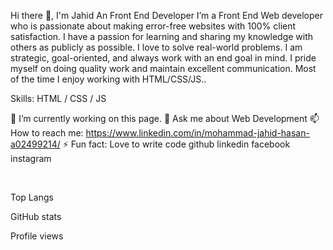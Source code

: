 Hi there 👋,
I'm Jahid 
An Front End Developer
I’m a Front End Web developer who is passionate about making error-free websites with 100% client satisfaction. I have a passion for learning and sharing my knowledge with others as publicly as possible. I love to solve real-world problems. I am strategic, goal-oriented, and always work with an end goal in mind. I pride myself on doing quality work and maintain excellent communication. Most of the time I enjoy working with HTML/CSS/JS..

Skills: HTML / CSS / JS

🔭 I’m currently working on this page.
💬 Ask me about Web Development
📫 How to reach me: https://www.linkedin.com/in/mohammad-jahid-hasan-a02499214/
⚡ Fun fact: Love to write code
github linkedin facebook instagram

 

Top Langs

GitHub stats

Profile views
